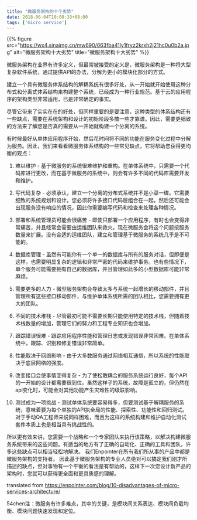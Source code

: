 ```yaml
---
title: "微服务架构的十个劣势"
date: 2018-06-04T10:08:33+08:00
tags: ['micro service']
---
```


{{% figure src="https://wx4.sinaimg.cn/mw690/663fba41ly1fryz2krxh2j21hc0u0b2a.jpg" alt="微服务架构十大劣势" title="微服务架构十大劣势" %}}

微服务架构在业界有许多定义，但最常被接受的定义是，微服务架构是一种将大型复杂软件系统，通过提供API的办法，分解为更小的模块化部分的方式。

<!--more-->

建立一个具有微服务体系结构的解耦系统有很多好处，从一开始就开始使用这种分布式和分离式体系结构来构建整个系统，已经成为一种行业规范。基于云的应用程序的架构类型非常适用，已是非常确定的事实。

尽管它带来了实实在在的好处，但同样重要的是要注意，这种类型的体系结构还有一些缺点，需要在系统架构和设计的初始阶段多搞一些才靠谱。因此，需要更细致的方法来了解您是否真的需要从一开始就构建一个分离的系统。

有时候最好从单体应用程序开始，然后花时间将不同的功能在服务变化过程中分解为服务。因此，我们来看看微服务体系结构的一些常见缺点，它将帮助您获得更均衡的观点：

1. 难以维护 - 基于微服务的系统很难维护和重构。在单体系统中，只需要一个代码库进行更改，而在基于微服务的系统中，则会有许多不同的代码库需要开发和维护。

2. 写代码复杂 - 必须承认，建立一个分离的分布式系统并不是小菜一碟。它需要细致的系统规划和设计，您必须将许多接口代码层组合在一起。然后还可能会出现服务没有响应的情况，因此你需要编写代码和检查来处理各种情况。

3. 部署和系统管理员可能会很痛苦 - 即使只部署一个应用程序，有时也会变得非常痛苦，并且经常会需要由运维团队来救火。现在微服务会将这个问题按服务数量来扩展。没有合适的运维团队，建立和管理基于微服务的系统几乎是不可能的。

4. 数据库管理 - 虽然有可能你有一个单一的数据库与所有的服务对话，但即便是这样，也需要明显复杂的逻辑和非常严密的代码来维护事务。也有些情况下，单个服务可能需要拥有自己的数据库，并且管理如此多的小型数据库可能非常麻烦。

5. 需要更多的人力 - 微型服务架构会导致太多与系统一起增长的移动部件，并且管理所有这些接口移动部件，与维护单体系统所需的团队相比，您需要拥有更大的团队。

6. 不同的技术堆栈 - 尽管最初可能不需要长期只能使用特定的技术栈，但随着技术栈数量的增加，管理它们的努力和工程专业知识也会增加。

7. 跟踪错误很难 - 跟踪应用程序性能和管理日志或发现错误非常困难。在单体系统中，跟踪、识别和修复错误非常简单。

8. 性能取决于网络影响 - 由于大多数服务通过网络相互通信，所以系统的性能取决于底层网络的强度。

9. 改变接口会使事情变得复杂 - 为了使松散耦合的服务系统运行良好，每个API的一开始的设计都需要很到位。虽然这样子的系统，故障是孤立的，但仍然在api变化时，可能会对其他功能产生灾难性的级联影响。

10. 测试成为一项挑战 - 测试单体系统要容易得多，但要测试基于解耦服务的系统，意味着要为每个单独的API执全局的性能、探索性、功能性和回归测试。对于手动QA工程师来说同样困难，而且为这样的系统构建和维护自动化测试套件本质上也是相当具有挑战性的。

所以更有效来讲，您需要一个战略和一个专家团队来执行该策略，以解决构建微服务系统带来的这些问题。有适当的地方有了正确的自动化、正确的工具和团队，许多这些缺点可以相当轻松地解决。 我们Enpointer在所有我们所从事的产品中都是微服务架构的支持者。 因此基于微服务架构的专业人员绝对可以搞定我们刚才所描述的缺点，但对事物有一个平衡的看法是有帮助的，这样下一次您设计新产品的架构时，您就可以获得更全面和更具质感的理解。

translated from https://enpointer.com/blog/10-disadvantages-of-micro-services-architecture/

54chen注：微服务有许多难点，其中的关键，是模块间关系表达、模块间负载均衡、模块问题快速发现和定位。
